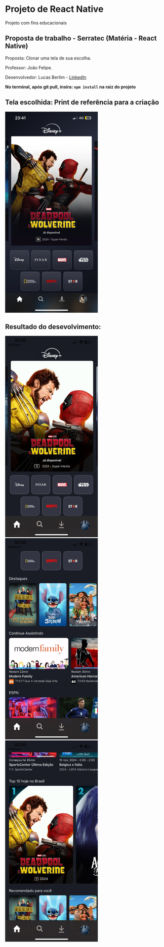 # Projeto de React Native
Projeto com fins educacionais

## Proposta de trabalho - Serratec (Matéria - React Native)
Proposta: Clonar uma tela de sua escolha.

Professor: João Felipe.

Desenvolvedor: Lucas Berlim - [LinkedIn](https://www.linkedin.com/in/lucas-berlim-705136265/)

**No terminal, após git pull, insira: `npm install` na raiz do projeto**

## Tela escolhida: Print de referência para a criação
<img src="https://github.com/LucasBerlim/ReactNative-DisneyPlus/blob/main/assets/print.jpeg" alt="Print da tela do aplicativo" width="300"/>

## Resultado do desevolvimento:
<img src="https://github.com/LucasBerlim/ReactNative-DisneyPlus/blob/main/assets/resultado1.jpeg" alt="projeto finalizado" width="300"/>
<img src="https://github.com/LucasBerlim/ReactNative-DisneyPlus/blob/main/assets/resultado2.jpeg" alt="Print da tela do aplicativo" width="300"/>
<img src="https://github.com/LucasBerlim/ReactNative-DisneyPlus/blob/main/assets/resultado3.jpeg" alt="Print da tela do aplicativo" width="300"/>
